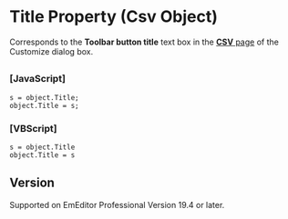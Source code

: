 # Title Property (Csv Object)

Corresponds to the **Toolbar button title** text box in the [**CSV** page](../../dlg/customize/csv/index) of the Customize dialog box.

## 

### \[JavaScript\]

```
s = object.Title;
object.Title = s;
```

### \[VBScript\]

```
s = object.Title
object.Title = s
```

## Version

Supported on EmEditor Professional Version 19.4 or later.
